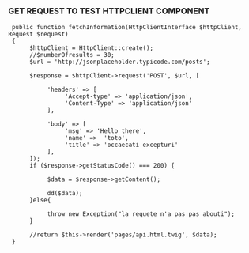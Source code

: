 
### GET REQUEST TO TEST HTTPCLIENT COMPONENT 
     
     
     public function fetchInformation(HttpClientInterface $httpClient, Request $request)
     {
          $httpClient = HttpClient::create();
          //$numberOfresults = 30;
          $url = 'http://jsonplaceholder.typicode.com/posts'; 

          $response = $httpClient->request('POST', $url, [

               'headers' => [
                    'Accept-type' => 'application/json',
                    'Content-Type' => 'application/json'
               ],

               'body' => [
                    'msg' => 'Hello there',
                    'name' =>  'toto',
                    'title' => 'occaecati excepturi'
               ],
          ]);
          if ($response->getStatusCode() === 200) {

               $data = $response->getContent();
               
               dd($data); 
          }else{

               throw new Exception("la requete n'a pas pas abouti");
          }
        
          //return $this->render('pages/api.html.twig', $data);
     }




